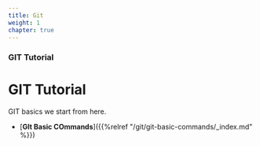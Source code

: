 ```yaml
---
title: Git
weight: 1
chapter: true
---
```


### GIT Tutorial

# GIT Tutorial

GIT basics we start from here.


* [**GIt Basic COmmands**]({{%relref "/git/git-basic-commands/_index.md" %}})

